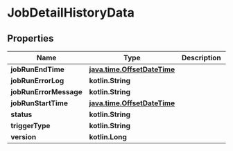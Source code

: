 
# JobDetailHistoryData

## Properties
| Name | Type | Description | Notes |
| ------------ | ------------- | ------------- | ------------- |
| **jobRunEndTime** | [**java.time.OffsetDateTime**](java.time.OffsetDateTime.md) |  |  [optional] |
| **jobRunErrorLog** | **kotlin.String** |  |  [optional] |
| **jobRunErrorMessage** | **kotlin.String** |  |  [optional] |
| **jobRunStartTime** | [**java.time.OffsetDateTime**](java.time.OffsetDateTime.md) |  |  [optional] |
| **status** | **kotlin.String** |  |  [optional] |
| **triggerType** | **kotlin.String** |  |  [optional] |
| **version** | **kotlin.Long** |  |  [optional] |



